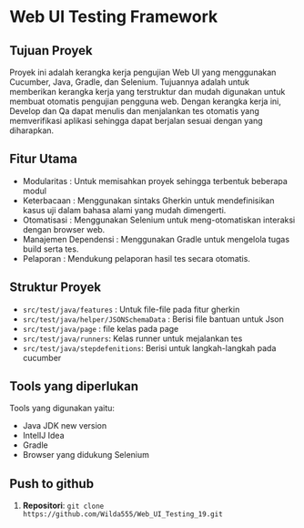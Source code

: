 # Web UI Testing Framework

## Tujuan Proyek

Proyek ini adalah kerangka kerja pengujian Web UI yang menggunakan Cucumber, Java, Gradle, dan Selenium. 
Tujuannya adalah untuk memberikan kerangka kerja yang terstruktur dan mudah digunakan untuk membuat otomatis pengujian 
pengguna web. Dengan kerangka kerja ini, Develop dan Qa dapat menulis dan menjalankan tes otomatis 
yang memverifikasi aplikasi sehingga dapat berjalan sesuai dengan yang diharapkan.

## Fitur Utama

- Modularitas : Untuk memisahkan proyek sehingga terbentuk beberapa modul
- Keterbacaan : Menggunakan sintaks Gherkin untuk mendefinisikan kasus uji dalam bahasa alami yang mudah dimengerti.
- Otomatisasi : Menggunakan Selenium untuk meng-otomatiskan interaksi dengan browser web.
- Manajemen Dependensi : Menggunakan Gradle untuk mengelola tugas build serta tes.
- Pelaporan : Mendukung pelaporan hasil tes secara otomatis.

## Struktur Proyek

- `src/test/java/features` : Untuk file-file pada fitur gherkin
- `src/test/java/helper/JSONSchemaData` : Berisi file bantuan untuk Json
- `src/test/java/page` : file kelas pada page
- `src/test/java/runners`: Kelas runner untuk mejalankan tes
- `src/test/java/stepdefenitions`: Berisi untuk langkah-langkah pada cucumber

## Tools yang diperlukan

Tools yang digunakan yaitu:
- Java JDK new version 
- IntelIJ Idea
- Gradle
- Browser yang didukung Selenium 

## Push to github

1. **Repositori**:
   `git clone https://github.com/Wilda555/Web_UI_Testing_19.git`
   
